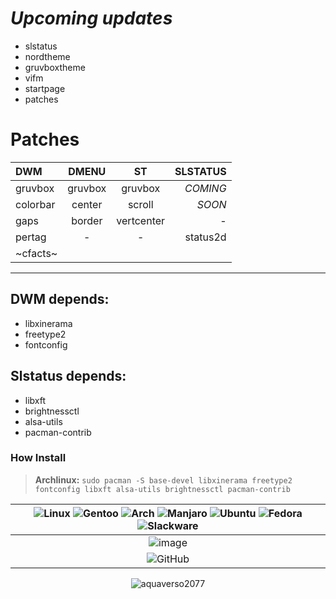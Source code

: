 # _*Upcoming updates*_
+ slstatus
+ nordtheme
+ gruvboxtheme
+ vifm
+ startpage
+ patches

# Patches
| DWM | DMENU | ST| SLSTATUS |
|:-- |:--:| :--:|  --:|
| gruvbox | gruvbox   | gruvbox  | _COMING_ |
| colorbar | center    | scroll    | _SOON_ |
| gaps | border | vertcenter | - |
| pertag | - | - | status2d |
| ~cfacts~ |
---
## DWM depends:
+ libxinerama
+ freetype2
+ fontconfig

## Slstatus depends:
+ libxft
+ brightnessctl
+ alsa-utils
+ pacman-contrib
### How Install
>**Archlinux:**
`sudo pacman -S base-devel libxinerama freetype2 fontconfig libxft alsa-utils brightnessctl pacman-contrib`

| ![Linux](https://img.shields.io/badge/Linux-FCC624?style=for-the-badge&logo=linux&logoColor=black) ![Gentoo](https://img.shields.io/badge/Gentoo-54487A?style=for-the-badge&logo=gentoo&logoColor=white) ![Arch](https://img.shields.io/badge/Arch%20Linux-1793D1?logo=arch-linux&logoColor=fff&style=for-the-badge) ![Manjaro](https://img.shields.io/badge/Manjaro-35BF5C?style=for-the-badge&logo=Manjaro&logoColor=white) ![Ubuntu](https://img.shields.io/badge/Ubuntu-E95420?style=for-the-badge&logo=ubuntu&logoColor=white) ![Fedora](https://img.shields.io/badge/Fedora-294172?style=for-the-badge&logo=fedora&logoColor=white) ![Slackware](https://img.shields.io/badge/-Slackware-%231357BD?style=for-the-badge&logo=slackware&logoColor=white) |
|:--:|
| ![image](https://github.com/aquaverso2077/dots/assets/149948716/0fac3da0-b893-4f28-8712-6d76c1f6cf7a) |
| ![GitHub](https://img.shields.io/badge/github-%23121011.svg?style=for-the-badge&logo=github&logoColor=white) |
<p align="center"> <img src="https://komarev.com/ghpvc/?username=aquaverso2077&label=Profile%20views&color=0e75b6&style=flat" alt="aquaverso2077" /> </p>

